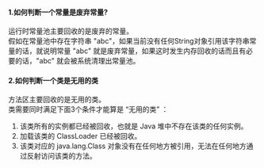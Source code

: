 #### 1.如何判断一个常量是废弃常量?
运行时常量池主要回收的是废弃的常量。\
假如在常量池中存在字符串 "abc"，如果当前没有任何String对象引用该字符串常量的话，就说明常量 "abc" 就是废弃常量，如果这时发生内存回收的话而且有必要的话，"abc" 就会被系统清理出常量池。

#### 2.如何判断一个类是无用的类
方法区主要回收的是无用的类。\
类需要同时满足下面3个条件才能算是 “无用的类” ：
1. 该类所有的实例都已经被回收，也就是 Java 堆中不存在该类的任何实例。
2. 加载该类的 ClassLoader 已经被回收。
3. 该类对应的 java.lang.Class 对象没有在任何地方被引用，无法在任何地方通过反射访问该类的方法。



